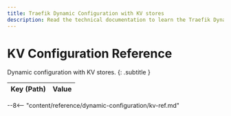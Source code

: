 ```yaml
---
title: Traefik Dynamic Configuration with KV stores
description: Read the technical documentation to learn the Traefik Dynamic Configuration with KV stores.
---
```


# KV Configuration Reference

Dynamic configuration with KV stores.
{: .subtitle }

| Key (Path)                                                                                   | Value       |
|----------------------------------------------------------------------------------------------|-------------|
--8<-- "content/reference/dynamic-configuration/kv-ref.md"
